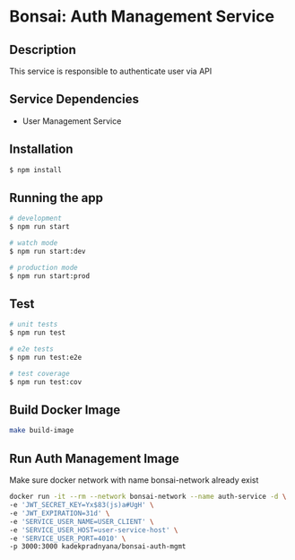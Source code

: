# Bonsai: Auth Management Service

## Description

This service is responsible to authenticate user via API

## Service Dependencies

- User Management Service

## Installation

```bash
$ npm install
```

## Running the app

```bash
# development
$ npm run start

# watch mode
$ npm run start:dev

# production mode
$ npm run start:prod
```

## Test

```bash
# unit tests
$ npm run test

# e2e tests
$ npm run test:e2e

# test coverage
$ npm run test:cov
```

## Build Docker Image

```bash
make build-image
```

## Run Auth Management Image

Make sure docker network with name bonsai-network already exist

```bash
docker run -it --rm --network bonsai-network --name auth-service -d \
-e 'JWT_SECRET_KEY=Yx$83(js)a#UgH' \
-e 'JWT_EXPIRATION=31d' \
-e 'SERVICE_USER_NAME=USER_CLIENT' \
-e 'SERVICE_USER_HOST=user-service-host' \
-e 'SERVICE_USER_PORT=4010' \
-p 3000:3000 kadekpradnyana/bonsai-auth-mgmt
```